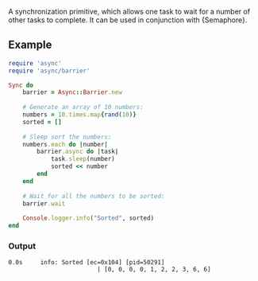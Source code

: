 A synchronization primitive, which allows one task to wait for a number of other tasks to complete. It can be used in conjunction with {Semaphore}.

## Example

~~~ruby
require 'async'
require 'async/barrier'

Sync do
	barrier = Async::Barrier.new
	
	# Generate an array of 10 numbers:
	numbers = 10.times.map{rand(10)}
	sorted = []
	
	# Sleep sort the numbers:
	numbers.each do |number|
		barrier.async do |task|
			task.sleep(number)
			sorted << number
		end
	end
	
	# Wait for all the numbers to be sorted:
	barrier.wait
	
	Console.logger.info("Sorted", sorted)
end
~~~

### Output

~~~
0.0s     info: Sorted [ec=0x104] [pid=50291]
						 | [0, 0, 0, 0, 1, 2, 2, 3, 6, 6]
~~~
